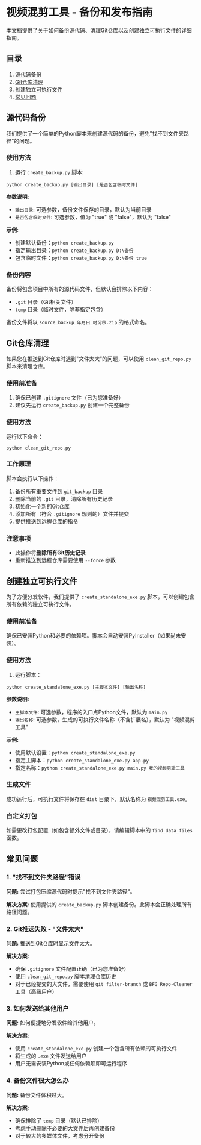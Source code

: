 # 视频混剪工具 - 备份和发布指南

本文档提供了关于如何备份源代码、清理Git仓库以及创建独立可执行文件的详细指南。

## 目录

1. [源代码备份](#源代码备份)
2. [Git仓库清理](#Git仓库清理)
3. [创建独立可执行文件](#创建独立可执行文件)
4. [常见问题](#常见问题)

## 源代码备份

我们提供了一个简单的Python脚本来创建源代码的备份，避免"找不到文件夹路径"的问题。

### 使用方法

1. 运行 `create_backup.py` 脚本:
```
python create_backup.py [输出目录] [是否包含临时文件]
```

**参数说明:**
- `输出目录`: 可选参数，备份文件保存的目录，默认为当前目录
- `是否包含临时文件`: 可选参数，值为 "true" 或 "false"，默认为 "false"

**示例:**
- 创建默认备份：`python create_backup.py`
- 指定输出目录：`python create_backup.py D:\备份`
- 包含临时文件：`python create_backup.py D:\备份 true`

### 备份内容

备份将包含项目中所有的源代码文件，但默认会排除以下内容：
- `.git` 目录（Git相关文件）
- `temp` 目录（临时文件，除非指定包含）

备份文件将以 `source_backup_年月日_时分秒.zip` 的格式命名。

## Git仓库清理

如果您在推送到Git仓库时遇到"文件太大"的问题，可以使用 `clean_git_repo.py` 脚本来清理仓库。

### 使用前准备

1. 确保已创建 `.gitignore` 文件（已为您准备好）
2. 建议先运行 `create_backup.py` 创建一个完整备份

### 使用方法

运行以下命令：
```
python clean_git_repo.py
```

### 工作原理

脚本会执行以下操作：
1. 备份所有重要文件到 `git_backup` 目录
2. 删除当前的 `.git` 目录，清除所有历史记录
3. 初始化一个新的Git仓库
4. 添加所有（符合 `.gitignore` 规则的）文件并提交
5. 提供推送到远程仓库的指令

### 注意事项

- 此操作将**删除所有Git历史记录**
- 重新推送到远程仓库需要使用 `--force` 参数

## 创建独立可执行文件

为了方便分发软件，我们提供了 `create_standalone_exe.py` 脚本，可以创建包含所有依赖的独立可执行文件。

### 使用前准备

确保已安装Python和必要的依赖项。脚本会自动安装PyInstaller（如果尚未安装）。

### 使用方法

1. 运行脚本：
```
python create_standalone_exe.py [主脚本文件] [输出名称]
```

**参数说明:**
- `主脚本文件`: 可选参数，程序的入口点Python文件，默认为 `main.py`
- `输出名称`: 可选参数，生成的可执行文件名称（不含扩展名），默认为 "视频混剪工具"

**示例:**
- 使用默认设置：`python create_standalone_exe.py`
- 指定主脚本：`python create_standalone_exe.py app.py`
- 指定名称：`python create_standalone_exe.py main.py 我的视频剪辑工具`

### 生成文件

成功运行后，可执行文件将保存在 `dist` 目录下，默认名称为 `视频混剪工具.exe`。

### 自定义打包

如需更改打包配置（如包含额外文件或目录），请编辑脚本中的 `find_data_files` 函数。

## 常见问题

### 1. "找不到文件夹路径"错误

**问题:** 尝试打包压缩源代码时提示"找不到文件夹路径"。

**解决方案:** 使用提供的 `create_backup.py` 脚本创建备份。此脚本会正确处理所有路径问题。

### 2. Git推送失败 - "文件太大"

**问题:** 推送到Git仓库时显示文件太大。

**解决方案:**
- 确保 `.gitignore` 文件配置正确（已为您准备好）
- 使用 `clean_git_repo.py` 脚本清理仓库历史
- 对于已经提交的大文件，需要使用 `git filter-branch` 或 `BFG Repo-Cleaner` 工具（高级用户）

### 3. 如何发送给其他用户

**问题:** 如何便捷地分发软件给其他用户。

**解决方案:**
- 使用 `create_standalone_exe.py` 创建一个包含所有依赖的可执行文件
- 将生成的 `.exe` 文件发送给用户
- 用户无需安装Python或任何依赖项即可运行程序

### 4. 备份文件很大怎么办

**问题:** 备份文件体积过大。

**解决方案:**
- 确保排除了 `temp` 目录（默认已排除）
- 考虑手动删除不必要的大文件后再创建备份
- 对于较大的多媒体文件，考虑分开备份 